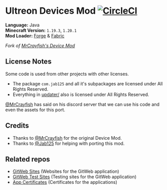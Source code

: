 # Ultreon Devices Mod [![CircleCI](https://dl.circleci.com/status-badge/img/gh/Ultreon/devices-mod/tree/1.19.3-development.svg?style=svg)](https://dl.circleci.com/status-badge/redirect/gh/Ultreon/devices-mod/tree/1.19.3-development)
**Language:** Java  
**Minecraft Version:** `1.19.3`, `1.20.1`  
**Mod Loader:** [Forge](https://files.minecraftforge.net/) & [Fabric](https://fabricmc.net/)

*Fork of [MrCrayfish's Device Mod](https://github.com/MrCrayfish/MrCrayfishDeviceMod)*

## License Notes
Some code is used from other projects with other licenses.
* The package `com.jab125` and all it's subpackages are licensed under All Rights Reserved.
* Everything in [updater/](updater) also is licensed under All Rights Reserved.

[@MrCrayfish](https://github.com/MrCrayfish) has said on his discord server that we can use his code and even the assets for this port.


## Credits
* Thanks to [@MrCrayfish](https://github.com/MrCrayfish) for the original Device Mod.
* Thanks to [@Jab125](https://github.com/Jab125) for helping with porting this mod.

## Related repos
* [GitWeb Sites](https://github.com/Ultreon/gitweb-sites) (Websites for the GitWeb application)
* [GitWeb Test Sites](https://github.com/Jab125/gitweb-sites) (Testing sites for the GitWeb application)
* [App Certificates](https://github.com/Ultreon/device-mod-certificates) (Certificates for the applications)
